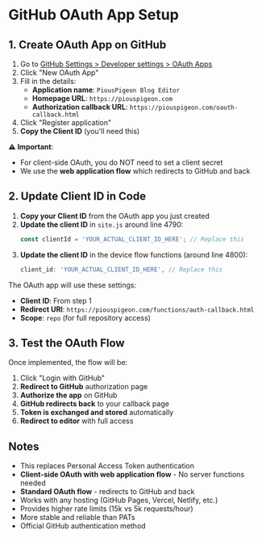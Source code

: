 # GitHub OAuth App Setup

## 1. Create OAuth App on GitHub

1. Go to [GitHub Settings > Developer settings > OAuth Apps](https://github.com/settings/developers)
2. Click "New OAuth App"
3. Fill in the details:
   - **Application name**: `PiousPigeon Blog Editor`
   - **Homepage URL**: `https://piouspigeon.com`
   - **Authorization callback URL**: `https://piouspigeon.com/oauth-callback.html`
4. Click "Register application"
5. **Copy the Client ID** (you'll need this)

**⚠️ Important**: 
- For client-side OAuth, you do NOT need to set a client secret
- We use the **web application flow** which redirects to GitHub and back

## 2. Update Client ID in Code

1. **Copy your Client ID** from the OAuth app you just created
2. **Update the client ID** in `site.js` around line 4790:
   ```javascript
   const clientId = 'YOUR_ACTUAL_CLIENT_ID_HERE'; // Replace this
   ```
3. **Update the client ID** in the device flow functions (around line 4800):
   ```javascript
   client_id: 'YOUR_ACTUAL_CLIENT_ID_HERE', // Replace this
   ```

The OAuth app will use these settings:
- **Client ID**: From step 1
- **Redirect URI**: `https://piouspigeon.com/functions/auth-callback.html`
- **Scope**: `repo` (for full repository access)

## 3. Test the OAuth Flow

Once implemented, the flow will be:
1. Click "Login with GitHub" 
2. **Redirect to GitHub** authorization page
3. **Authorize the app** on GitHub
4. **GitHub redirects back** to your callback page
5. **Token is exchanged and stored** automatically
6. **Redirect to editor** with full access

## Notes

- This replaces Personal Access Token authentication
- **Client-side OAuth with web application flow** - No server functions needed
- **Standard OAuth flow** - redirects to GitHub and back
- Works with any hosting (GitHub Pages, Vercel, Netlify, etc.)
- Provides higher rate limits (15k vs 5k requests/hour)
- More stable and reliable than PATs
- Official GitHub authentication method
